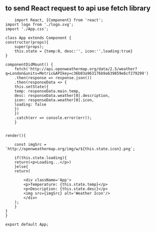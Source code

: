 ## to send React request to api use fetch library


        import React, {Component} from 'react';
    import logo from './logo.svg';
    import './App.css';

    class App extends Component {
    constructor(props){
        super(props);
        this.state = {temp:0, desc:'', icon:'',loading:true}
    }

    componentDidMount() {
        fetch('http://api.openweathermap.org/data/2.5/weather?q=London&units=Metric&APIkey=c36b03a963176b9a639859e6cf279299')
        .then(response => response.json())
        .then(responseData => {
        this.setState({
        temp: responseData.main.temp,
        desc: responseData.weather[0].description,
        icon: responseData.weather[0].icon,
        loading: false
        })
        })
        .catch(err => console.error(err));
        }
        

    render(){

        const imgSrc = `http://openweathermap.org/img/w/${this.state.icon}.png`;

        if(this.state.loading){
        return(<p>Loading...</p>)
        }else{
        return(

            <div className='App'>
            <p>Temperature: {this.state.temp}</p>
            <p>Description: {this.state.desc}</p>
            <img src={imgSrc} alt='Weather Icon'/>
            </div>
        );
        }
    }
    }

    export default App;

